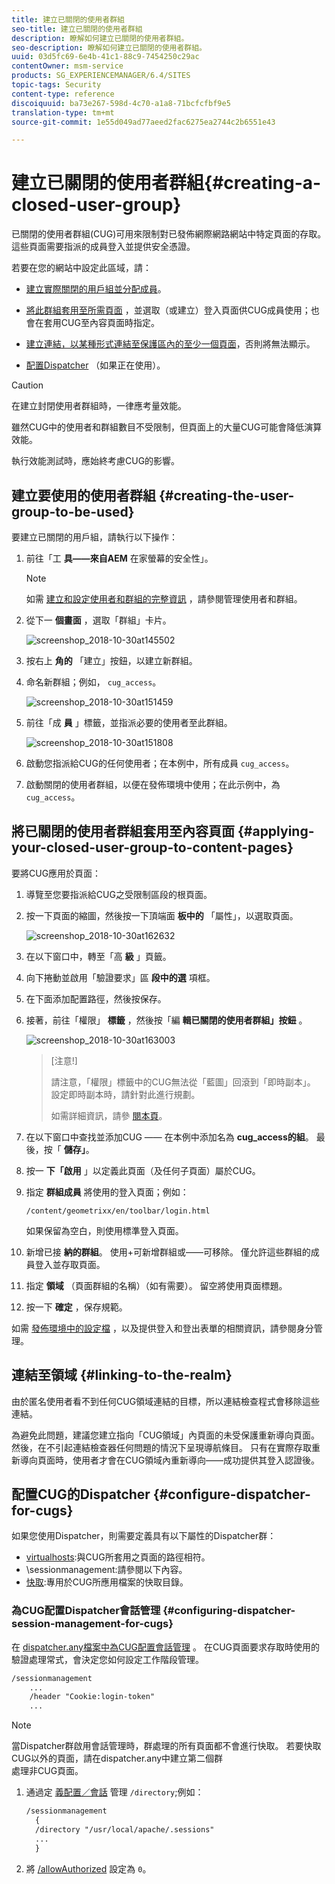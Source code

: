 ```yaml
---
title: 建立已關閉的使用者群組
seo-title: 建立已關閉的使用者群組
description: 瞭解如何建立已關閉的使用者群組。
seo-description: 瞭解如何建立已關閉的使用者群組。
uuid: 03d5fc69-6e4b-41c1-88c9-7454250c29ac
contentOwner: msm-service
products: SG_EXPERIENCEMANAGER/6.4/SITES
topic-tags: Security
content-type: reference
discoiquuid: ba73e267-598d-4c70-a1a8-71bcfcfbf9e5
translation-type: tm+mt
source-git-commit: 1e55d049ad77aeed2fac6275ea2744c2b6551e43

---
```



# 建立已關閉的使用者群組{#creating-a-closed-user-group}

已關閉的使用者群組(CUG)可用來限制對已發佈網際網路網站中特定頁面的存取。 這些頁面需要指派的成員登入並提供安全憑證。

若要在您的網站中設定此區域，請：

* [建立實際關閉的用戶組並分配成員](#creating-the-user-group-to-be-used)。

* [將此群組套用至所需頁面](#applying-your-closed-user-group-to-content-pages) ，並選取（或建立）登入頁面供CUG成員使用；也會在套用CUG至內容頁面時指定。

* [建立連結，以某種形式連結至保護區內的至少一個頁面](#linking-to-the-realm)，否則將無法顯示。
* [配置Dispatcher](#configure-dispatcher-for-cugs) （如果正在使用）。

>[!CAUTION]
>
>在建立封閉使用者群組時，一律應考量效能。
>
>雖然CUG中的使用者和群組數目不受限制，但頁面上的大量CUG可能會降低演算效能。
>
>執行效能測試時，應始終考慮CUG的影響。

## 建立要使用的使用者群組 {#creating-the-user-group-to-be-used}

要建立已關閉的用戶組，請執行以下操作：

1. 前往「工 **具——來自AEM** 在家螢幕的安全性」。

   >[!NOTE]
   >
   >如需 [建立和設定使用者和群組的完整資訊](/help/sites-administering/security.md#managing-users-and-groups) ，請參閱管理使用者和群組。

1. 從下一 **個畫面** ，選取「群組」卡片。

   ![screenshop_2018-10-30at145502](assets/screenshot_2018-10-30at145502.png)

1. 按右上 **角的** 「建立」按鈕，以建立新群組。
1. 命名新群組；例如， `cug_access`。

   ![screenshop_2018-10-30at151459](assets/screenshot_2018-10-30at151459.png)

1. 前往「成 **員** 」標籤，並指派必要的使用者至此群組。

   ![screenshop_2018-10-30at151808](assets/screenshot_2018-10-30at151808.png)

1. 啟動您指派給CUG的任何使用者；在本例中，所有成員 `cug_access`。
1. 啟動關閉的使用者群組，以便在發佈環境中使用；在此示例中，為 `cug_access`。

## 將已關閉的使用者群組套用至內容頁面 {#applying-your-closed-user-group-to-content-pages}

要將CUG應用於頁面：

1. 導覽至您要指派給CUG之受限制區段的根頁面。
1. 按一下頁面的縮圖，然後按一下頂端面 **板中的** 「屬性」，以選取頁面。

   ![screenshop_2018-10-30at162632](assets/screenshot_2018-10-30at162632.png)

1. 在以下窗口中，轉至「高 **級** 」頁籤。
1. 向下捲動並啟用「驗證要求」區 **段中的選** 項框。

1. 在下面添加配置路徑，然後按保存。
1. 接著，前往「權限」 **標籤** ，然後按「編 **輯已關閉的使用者群組」按鈕** 。

   ![screenshop_2018-10-30at163003](assets/screenshot_2018-10-30at163003.png)

   >[注意!]
   >
   > 請注意，「權限」標籤中的CUG無法從「藍圖」回滾到「即時副本」。 設定即時副本時，請針對此進行規劃。
   >
   > 如需詳細資訊，請參 [閱本頁](closed-user-groups.md#aem-livecopy)。

1. 在以下窗口中查找並添加CUG —— 在本例中添加名為 **cug_access的組**。 最後，按「 **儲存」**。
1. 按一 **下「啟用** 」以定義此頁面（及任何子頁面）屬於CUG。
1. 指定 **群組成員** 將使用的登入頁面；例如：

   `/content/geometrixx/en/toolbar/login.html`

   如果保留為空白，則使用標準登入頁面。

1. 新增已接 **納的群組**。 使用+可新增群組或——可移除。 僅允許這些群組的成員登入並存取頁面。
1. 指定 **領域** （頁面群組的名稱）（如有需要）。 留空將使用頁面標題。
1. 按一下 **確定** ，保存規範。

如需 [發佈環境中的設定檔](/help/sites-administering/identity-management.md) ，以及提供登入和登出表單的相關資訊，請參閱身分管理。

## 連結至領域 {#linking-to-the-realm}

由於匿名使用者看不到任何CUG領域連結的目標，所以連結檢查程式會移除這些連結。

為避免此問題，建議您建立指向「CUG領域」內頁面的未受保護重新導向頁面。 然後，在不引起連結檢查器任何問題的情況下呈現導航條目。 只有在實際存取重新導向頁面時，使用者才會在CUG領域內重新導向——成功提供其登入認證後。

## 配置CUG的Dispatcher {#configure-dispatcher-for-cugs}

如果您使用Dispatcher，則需要定義具有以下屬性的Dispatcher群：

* [virtualhosts](https://helpx.adobe.com/experience-manager/dispatcher/using/dispatcher-configuration.html#identifying-virtual-hosts-virtualhosts):與CUG所套用之頁面的路徑相符。
* \sessionmanagement:請參閱以下內容。
* [快取](https://helpx.adobe.com/experience-manager/dispatcher/using/dispatcher-configuration.html#configuring-the-dispatcher-cache-cache):專用於CUG所應用檔案的快取目錄。

### 為CUG配置Dispatcher會話管理 {#configuring-dispatcher-session-management-for-cugs}

在 [dispatcher.any檔案中為CUG配置會話管理](https://helpx.adobe.com/experience-manager/dispatcher/using/dispatcher-configuration.html#enabling-secure-sessions-sessionmanagement) 。 在CUG頁面要求存取時使用的驗證處理常式，會決定您如何設定工作階段管理。

```xml
/sessionmanagement
    ...
    /header "Cookie:login-token" 
    ...
```

>[!NOTE]
>
>當Dispatcher群啟用會話管理時，群處理的所有頁面都不會進行快取。 若要快取CUG以外的頁面，請在dispatcher.any中建立第二個群\
>處理非CUG頁面。

1. 通過定 [義配置／會話](https://helpx.adobe.com/experience-manager/dispatcher/using/dispatcher-configuration.html#enabling-secure-sessions-sessionmanagement) 管理 `/directory`;例如：

   ```xml
   /sessionmanagement
     {
     /directory "/usr/local/apache/.sessions"
     ...
     }
   ```

1. 將 [/allowAuthorized](https://helpx.adobe.com/experience-manager/dispatcher/using/dispatcher-configuration.html#caching-when-authentication-is-used) 設定為 `0`。

